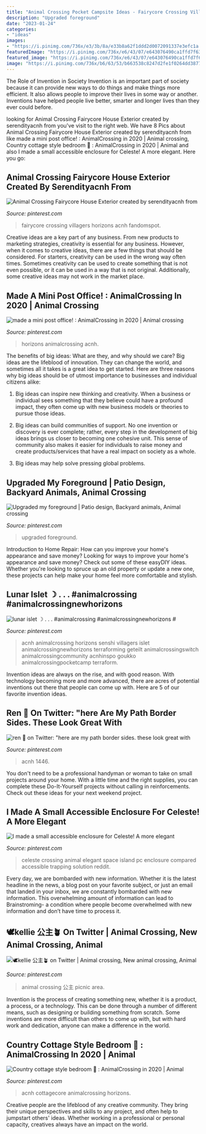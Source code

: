 ```yaml
---
title: "Animal Crossing Pocket Campsite Ideas - Fairycore Crossing Villagers Horizons Acnh Fandomspot"
description: "Upgraded foreground"
date: "2023-01-24"
categories:
- "ideas"
images:
- "https://i.pinimg.com/736x/e3/3b/8a/e33b8a62f1ddd2d0072091337e3efc1a.jpg"
featuredImage: "https://i.pinimg.com/736x/e6/43/07/e643076490ca1ffd7f636f460fd04b7d.jpg"
featured_image: "https://i.pinimg.com/736x/e6/43/07/e643076490ca1ffd7f636f460fd04b7d.jpg"
image: "https://i.pinimg.com/736x/b6/63/53/b663538c8247d2fe1f0264dd3877e020.jpg"
---
```



The Role of Invention in Society
Invention is an important part of society because it can provide new ways to do things and make things more efficient. It also allows people to improve their lives in some way or another. Inventions have helped people live better, smarter and longer lives than they ever could before.

	

		
looking for Animal Crossing Fairycore House Exterior created by serendityacnh from you've visit to the right web. We have 8 Pics about Animal Crossing Fairycore House Exterior created by serendityacnh from like made a mini post office! : AnimalCrossing in 2020 | Animal crossing, Country cottage style bedroom 💚 : AnimalCrossing in 2020 | Animal and also I made a small accessible enclosure for Celeste! A more elegant. Here you go:
		
    
## Animal Crossing Fairycore House Exterior Created By Serendityacnh From

<img loading=lazy src="https://i.pinimg.com/736x/e3/3b/8a/e33b8a62f1ddd2d0072091337e3efc1a.jpg" onerror="this.onerror=null;this.src='https://tse4.mm.bing.net/th?id=OIP.wd7FhlWfAv_kDf8QADY1lwHaEK&amp;pid=15.1';" alt="Animal Crossing Fairycore House Exterior created by serendityacnh from">

_Source: pinterest.com_

>fairycore crossing villagers horizons acnh fandomspot. 

	

Creative ideas are a key part of any business. From new products to marketing strategies, creativity is essential for any business. However, when it comes to creative ideas, there are a few things that should be considered. For starters, creativity can be used in the wrong way often times. Sometimes creativity can be used to create something that is not even possible, or it can be used in a way that is not original. Additionally, some creative ideas may not work in the market place.

    
## Made A Mini Post Office! : AnimalCrossing In 2020 | Animal Crossing

<img loading=lazy src="https://i.pinimg.com/736x/42/1a/f7/421af7f70b41c2de4c8f425fde89cccf.jpg" onerror="this.onerror=null;this.src='https://tse1.mm.bing.net/th?id=OIP.-M23g3DPEkoHHsR4jzdU-QHaEK&amp;pid=15.1';" alt="made a mini post office! : AnimalCrossing in 2020 | Animal crossing">

_Source: pinterest.com_

>horizons animalcrossing acnh. 

	

The benefits of big ideas: What are they, and why should we care?
Big ideas are the lifeblood of innovation. They can change the world, and sometimes all it takes is a great idea to get started. Here are three reasons why big ideas should be of utmost importance to businesses and individual citizens alike: 
1) Big ideas can inspire new thinking and creativity. When a business or individual sees something that they believe could have a profound impact, they often come up with new business models or theories to pursue those ideas. 

2) Big ideas can build communities of support. No one invention or discovery is ever complete; rather, every step in the development of big ideas brings us closer to becoming one cohesive unit. This sense of community also makes it easier for individuals to raise money and create products/services that have a real impact on society as a whole. 

3) Big ideas may help solve pressing global problems.

    
## Upgraded My Foreground | Patio Design, Backyard Animals, Animal Crossing

<img loading=lazy src="https://i.pinimg.com/736x/c6/bb/12/c6bb1287fc7c1b22e82dd08e999edda6.jpg" onerror="this.onerror=null;this.src='https://tse3.mm.bing.net/th?id=OIP.9WgH9zij2QQy0kHZ04JV0gHaJ3&amp;pid=15.1';" alt="Upgraded my foreground | Patio design, Backyard animals, Animal crossing">

_Source: pinterest.com_

>upgraded foreground. 

	

Introduction to Home Repair: How can you improve your home's appearance and save money?
Looking for ways to improve your home's appearance and save money? Check out some of these easyDIY ideas. Whether you're looking to spruce up an old property or update a new one, these projects can help make your home feel more comfortable and stylish.

    
## Lunar Islet ☽ . . . #animalcrossing #animalcrossingnewhorizons #

<img loading=lazy src="https://i.pinimg.com/736x/b6/63/53/b663538c8247d2fe1f0264dd3877e020.jpg" onerror="this.onerror=null;this.src='https://tse4.mm.bing.net/th?id=OIP.R50h7b-fpUXZGPGxPXykWQHaEk&amp;pid=15.1';" alt="lunar islet ☽ . . . #animalcrossing #animalcrossingnewhorizons #">

_Source: pinterest.com_

>acnh animalcrossing horizons senshi villagers islet animalcrossingnewhorizons terraforming geteilt animalcrossingswitch animalcrossingcommunity acnhinspo goukko animalcrossingpocketcamp terraform. 

	

Invention ideas are always on the rise, and with good reason. With technology becoming more and more advanced, there are acres of potential inventions out there that people can come up with. Here are 5 of our favorite invention ideas.

    
## Ren 🐻 On Twitter: &quot;here Are My Path Border Sides. These Look Great With

<img loading=lazy src="https://i.pinimg.com/736x/e6/43/07/e643076490ca1ffd7f636f460fd04b7d.jpg" onerror="this.onerror=null;this.src='https://tse2.mm.bing.net/th?id=OIP.pAsLzkwWceYvo4-6-xy7SwHaEK&amp;pid=15.1';" alt="ren 🐻 on Twitter: &quot;here are my path border sides. these look great with">

_Source: pinterest.com_

>acnh 1446. 

	

You don't need to be a professional handyman or woman to take on small projects around your home. With a little time and the right supplies, you can complete these Do-It-Yourself projects without calling in reinforcements. Check out these ideas for your next weekend project.

    
## I Made A Small Accessible Enclosure For Celeste! A More Elegant

<img loading=lazy src="https://i.pinimg.com/736x/2e/84/f8/2e84f8abb22362da74d9e170a77d0f14.jpg" onerror="this.onerror=null;this.src='https://tse1.mm.bing.net/th?id=OIP.Jh5huAitRf6t9EAvM_hW0QHaEK&amp;pid=15.1';" alt="I made a small accessible enclosure for Celeste! A more elegant">

_Source: pinterest.com_

>celeste crossing animal elegant space island pc enclosure compared accessible trapping solution reddit. 

	

Every day, we are bombarded with new information. Whether it is the latest headline in the news, a blog post on your favorite subject, or just an email that landed in your inbox, we are constantly bombarded with new information. This overwhelming amount of information can lead to Brainstroming- a condition where people become overwhelmed with new information and don’t have time to process it.

    
## 🕊kellie 公主🪴 On Twitter | Animal Crossing, New Animal Crossing, Animal

<img loading=lazy src="https://i.pinimg.com/736x/95/ec/92/95ec92ab16faffaa3495daa7a6eb7723.jpg" onerror="this.onerror=null;this.src='https://tse1.mm.bing.net/th?id=OIP.T3J_mMWrOo2tLMUQLEGDuAHaER&amp;pid=15.1';" alt="🕊kellie 公主🪴 on Twitter | Animal crossing, New animal crossing, Animal">

_Source: pinterest.com_

>animal crossing 公主 picnic area. 

	

Invention is the process of creating something new, whether it is a product, a process, or a technology. This can be done through a number of different means, such as designing or building something from scratch. Some inventions are more difficult than others to come up with, but with hard work and dedication, anyone can make a difference in the world.

    
## Country Cottage Style Bedroom 💚 : AnimalCrossing In 2020 | Animal

<img loading=lazy src="https://i.pinimg.com/736x/16/e3/16/16e31620aa532386fec87c14e0746c01.jpg" onerror="this.onerror=null;this.src='https://tse1.mm.bing.net/th?id=OIP.j_htMhWoZavQrskY6sONnAHaE4&amp;pid=15.1';" alt="Country cottage style bedroom 💚 : AnimalCrossing in 2020 | Animal">

_Source: pinterest.com_

>acnh cottagecore animalcrossing horizons. 

	

Creative people are the lifeblood of any creative community. They bring their unique perspectives and skills to any project, and often help to jumpstart others' ideas. Whether working in a professional or personal capacity, creatives always have an impact on the world.

